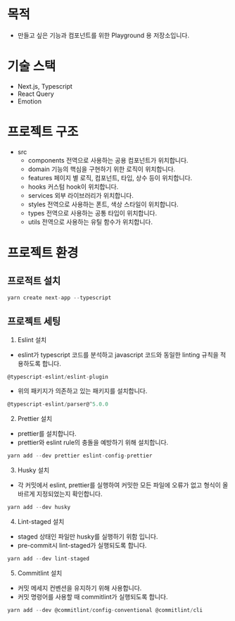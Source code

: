 # 목적

- 만들고 싶은 기능과 컴포넌트를 위한 Playground 용 저장소입니다.

# 기술 스택

- Next.js, Typescript
- React Query
- Emotion

# 프로젝트 구조

- src
  - components
    전역으로 사용하는 공용 컴포넌트가 위치합니다.
  - domain
    기능의 핵심을 구현하기 위한 로직이 위치합니다.
  - features
    페이지 별 로직, 컴포넌트, 타입, 상수 등이 위치합니다.
  - hooks
    커스텀 hook이 위치합니다.
  - services
    외부 라이브러리가 위치합니다.
  - styles
    전역으로 사용하는 폰트, 색상 스타일이 위치합니다.
  - types
    전역으로 사용하는 공통 타입이 위치합니다.
  - utils
    전역으로 사용하는 유틸 함수가 위치합니다.

# 프로젝트 환경

## 프로적트 설치

```js
yarn create next-app --typescript
```

## 프로젝트 세팅

1. Eslint 설치

- eslint가 typescript 코드를 분석하고 javascript 코드와 동일한 linting 규칙을 적용하도록 합니다.

```js
@typescript-eslint/eslint-plugin
```

- 위의 패키지가 의존하고 있는 패키지를 설치합니다.

```js
@typescript-eslint/parser@^5.0.0
```

2. Prettier 설치

- prettier를 설치합니다.
- prettier와 eslint rule의 충돌을 예방하기 위해 설치합니다.

```js
yarn add --dev prettier eslint-config-prettier
```

3. Husky 설치

- 각 커밋에서 eslint, prettier를 실행하여 커밋한 모든 파일에 오류가 없고 형식이 올바르게 지정되었는지 확인합니다.

```js
yarn add --dev husky
```

4. Lint-staged 설치

- staged 상태인 파일만 husky를 실행하기 위함 입니다.
- pre-commit시 lint-staged가 실행되도록 합니다.

```js
yarn add --dev lint-staged
```

5. Commitlint 설치

- 커밋 메세지 컨벤션을 유지하기 위해 사용합니다.
- 커밋 명령어를 사용할 때 commitlint가 실행되도록 합니다.

```js
yarn add --dev @commitlint/config-conventional @commitlint/cli
```
